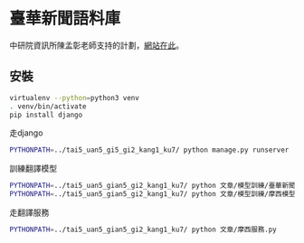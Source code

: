 # 臺華新聞語料庫

中研院資訊所陳孟彰老師支持的計劃，[網站在此](http://icorpus.iis.sinica.edu.tw/)。


## 安裝
```bash
virtualenv --python=python3 venv
. venv/bin/activate
pip install django
```

走django
```bash
PYTHONPATH=../tai5_uan5_gi5_gi2_kang1_ku7/ python manage.py runserver
```

訓練翻譯模型
```bash
PYTHONPATH=../tai5_uan5_gian5_gi2_kang1_ku7/ python 文章/模型訓練/臺華新聞做語料.py
PYTHONPATH=../tai5_uan5_gian5_gi2_kang1_ku7/ python 文章/模型訓練/摩西模型訓練.py
```

走翻譯服務
```bash
PYTHONPATH=../tai5_uan5_gian5_gi2_kang1_ku7/ python 文章/摩西服務.py 
```